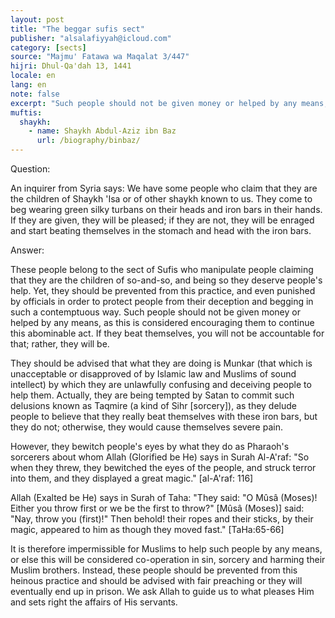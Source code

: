 ```yaml
---
layout: post
title: "The beggar sufis sect"
publisher: "alsalafiyyah@icloud.com"
category: [sects]
source: "Majmu' Fatawa wa Maqalat 3/447"
hijri: Dhul-Qa'dah 13, 1441
locale: en
lang: en
note: false
excerpt: "Such people should not be given money or helped by any means, as this is considered encouraging them to continue this abominable act. If they beat themselves, you will not be accountable for that; rather, they will be."
muftis:
  shaykh: 
    - name: Shaykh Abdul-Aziz ibn Baz
      url: /biography/binbaz/
---
```


Question: 

An inquirer from Syria says: We have some people who claim that they are the children of Shaykh 'Isa or of other shaykh known to us. They come to beg wearing green silky turbans on their heads and iron bars in their hands. If they are given, they will be pleased; if they are not, they will be enraged and start beating themselves in the stomach and head with the iron bars.

Answer: 

These people belong to the sect of Sufis who manipulate people claiming that they are the children of so-and-so, and being so they deserve people's help. Yet, they should be prevented from this practice, and even punished by officials in order to protect people from their deception and begging in such a contemptuous way. Such people should not be given money or helped by any means, as this is considered encouraging them to continue this abominable act. If they beat themselves, you will not be accountable for that; rather, they will be. 

They should be advised that what they are doing is Munkar (that which is unacceptable or disapproved of by Islamic law and Muslims of sound intellect) by which they are unlawfully confusing and deceiving people to help them. Actually, they are being tempted by Satan to commit such delusions known as Taqmire (a kind of Sihr [sorcery]), as they delude people to believe that they really beat themselves with these iron bars, but they do not; otherwise, they would cause themselves severe pain.

However, they bewitch people's eyes by what they do as Pharaoh's sorcerers about whom Allah (Glorified be He) says in Surah Al-A'raf: "So when they threw, they bewitched the eyes of the people, and struck terror into them, and they displayed a great magic." [al-A'raf: 116] 

Allah (Exalted be He) says in Surah of Taha: "They said: "O Mûsâ (Moses)! Either you throw first or we be the first to throw?" [Mûsâ (Moses)] said: "Nay, throw you (first)!" Then behold! their ropes and their sticks, by their magic, appeared to him as though they moved fast." [TaHa:65-66] 

It is therefore impermissible for Muslims to help such people by any means, or else this will be considered co-operation in sin, sorcery and harming their Muslim brothers. Instead, these people should be prevented from this heinous practice and should be advised with fair preaching or they will eventually end up in prison. We ask Allah to guide us to what pleases Him and sets right the affairs of His servants.

